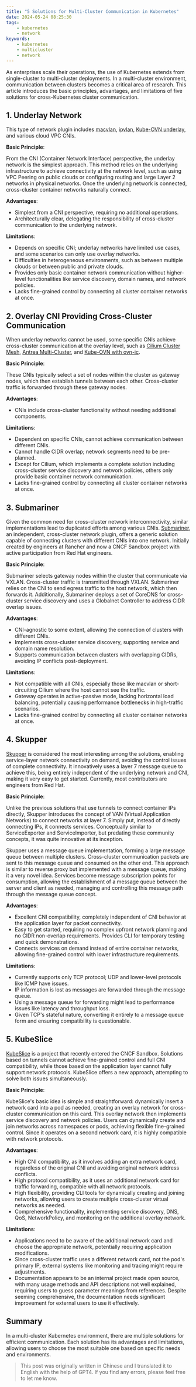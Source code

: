 ```yaml
---
title: "5 Solutions for Multi-Cluster Communication in Kubernetes"
date: 2024-05-24 08:25:30
tags:
    - kubernetes
    - network
keywords:
    - kubernetes
    - multicluster
    - network
---
```


As enterprises scale their operations, the use of Kubernetes extends from single-cluster to multi-cluster deployments. In a multi-cluster environment, communication between clusters becomes a critical area of research. This article introduces the basic principles, advantages, and limitations of five solutions for cross-Kubernetes cluster communication.

## 1. Underlay Network

This type of network plugin includes [macvlan](https://www.cni.dev/plugins/current/main/macvlan/), [ipvlan](https://www.cni.dev/plugins/current/main/ipvlan/), [Kube-OVN underlay](https://kubeovn.github.io/docs/stable/start/underlay/), and various cloud VPC CNIs.

**Basic Principle**:

From the CNI (Container Network Interface) perspective, the underlay network is the simplest approach. This method relies on the underlying infrastructure to achieve connectivity at the network level, such as using VPC Peering on public clouds or configuring routing and large Layer 2 networks in physical networks. Once the underlying network is connected, cross-cluster container networks naturally connect.

**Advantages**:

- Simplest from a CNI perspective, requiring no additional operations.
- Architecturally clear, delegating the responsibility of cross-cluster communication to the underlying network.

**Limitations**:

- Depends on specific CNI; underlay networks have limited use cases, and some scenarios can only use overlay networks.
- Difficulties in heterogeneous environments, such as between multiple clouds or between public and private clouds.
- Provides only basic container network communication without higher-level functionalities like service discovery, domain names, and network policies.
- Lacks fine-grained control by connecting all cluster container networks at once.

## 2. Overlay CNI Providing Cross-Cluster Communication

When underlay networks cannot be used, some specific CNIs achieve cross-cluster communication at the overlay level, such as [Cilium Cluster Mesh](https://cilium.io/use-cases/cluster-mesh/), [Antrea Multi-Cluster](https://antrea.io/docs/v2.0.0/docs/multicluster/quick-start/), and [Kube-OVN with ovn-ic](https://kubeovn.github.io/docs/stable/en/advance/with-ovn-ic/).

**Basic Principle**:

These CNIs typically select a set of nodes within the cluster as gateway nodes, which then establish tunnels between each other. Cross-cluster traffic is forwarded through these gateway nodes.

**Advantages**:

- CNIs include cross-cluster functionality without needing additional components.

**Limitations**:

- Dependent on specific CNIs, cannot achieve communication between different CNIs.
- Cannot handle CIDR overlap; network segments need to be pre-planned.
- Except for Cilium, which implements a complete solution including cross-cluster service discovery and network policies, others only provide basic container network communication.
- Lacks fine-grained control by connecting all cluster container networks at once.

## 3. Submariner

Given the common need for cross-cluster network interconnectivity, similar implementations lead to duplicated efforts among various CNIs. [Submariner](https://submariner.io/), an independent, cross-cluster network plugin, offers a generic solution capable of connecting clusters with different CNIs into one network. Initially created by engineers at Rancher and now a CNCF Sandbox project with active participation from Red Hat engineers.

**Basic Principle**:

Submariner selects gateway nodes within the cluster that communicate via VXLAN. Cross-cluster traffic is transmitted through VXLAN. Submariner relies on the CNI to send egress traffic to the host network, which then forwards it. Additionally, Submariner deploys a set of CoreDNS for cross-cluster service discovery and uses a Globalnet Controller to address CIDR overlap issues.

**Advantages**:

- CNI-agnostic to some extent, allowing the connection of clusters with different CNIs.
- Implements cross-cluster service discovery, supporting service and domain name resolution.
- Supports communication between clusters with overlapping CIDRs, avoiding IP conflicts post-deployment.

**Limitations**:

- Not compatible with all CNIs, especially those like macvlan or short-circuiting Cilium where the host cannot see the traffic.
- Gateway operates in active-passive mode, lacking horizontal load balancing, potentially causing performance bottlenecks in high-traffic scenarios.
- Lacks fine-grained control by connecting all cluster container networks at once.

## 4. Skupper

[Skupper](https://skupper.io/index.html) is considered the most interesting among the solutions, enabling service-layer network connectivity on demand, avoiding the control issues of complete connectivity. It innovatively uses a layer 7 message queue to achieve this, being entirely independent of the underlying network and CNI, making it very easy to get started. Currently, most contributors are engineers from Red Hat.

**Basic Principle**:

Unlike the previous solutions that use tunnels to connect container IPs directly, Skupper introduces the concept of VAN (Virtual Application Networks) to connect networks at layer 7. Simply put, instead of directly connecting IPs, it connects services. Conceptually similar to ServiceExporter and ServiceImporter, but predating these community concepts, it was quite innovative at its inception.

Skupper uses a message queue implementation, forming a large message queue between multiple clusters. Cross-cluster communication packets are sent to this message queue and consumed on the other end. This approach is similar to reverse proxy but implemented with a message queue, making it a very novel idea. Services become message subscription points for consumption, allowing the establishment of a message queue between the server and client as needed, managing and controlling this message path through the message queue concept.

**Advantages**:

- Excellent CNI compatibility, completely independent of CNI behavior at the application layer for packet connectivity.
- Easy to get started, requiring no complex upfront network planning and no CIDR non-overlap requirements. Provides CLI for temporary testing and quick demonstrations.
- Connects services on demand instead of entire container networks, allowing fine-grained control with lower infrastructure requirements.

**Limitations**:

- Currently supports only TCP protocol; UDP and lower-level protocols like ICMP have issues.
- IP information is lost as messages are forwarded through the message queue.
- Using a message queue for forwarding might lead to performance issues like latency and throughput loss.
- Given TCP's stateful nature, converting it entirely to a message queue form and ensuring compatibility is questionable.

## 5. KubeSlice

[KubeSlice](https://kubeslice.io/documentation/open-source/1.3.0) is a project that recently entered the CNCF Sandbox. Solutions based on tunnels cannot achieve fine-grained control and full CNI compatibility, while those based on the application layer cannot fully support network protocols. KubeSlice offers a new approach, attempting to solve both issues simultaneously.

**Basic Principle**:

KubeSlice's basic idea is simple and straightforward: dynamically insert a network card into a pod as needed, creating an overlay network for cross-cluster communication on this card. This overlay network then implements service discovery and network policies. Users can dynamically create and join networks across namespaces or pods, achieving flexible fine-grained control. Since it operates on a second network card, it is highly compatible with network protocols.

**Advantages**:

- High CNI compatibility, as it involves adding an extra network card, regardless of the original CNI and avoiding original network address conflicts.
- High protocol compatibility, as it uses an additional network card for traffic forwarding, compatible with all network protocols.
- High flexibility, providing CLI tools for dynamically creating and joining networks, allowing users to create multiple cross-cluster virtual networks as needed.
- Comprehensive functionality, implementing service discovery, DNS, QoS, NetworkPolicy, and monitoring on the additional overlay network.

**Limitations**:

- Applications need to be aware of the additional network card and choose the appropriate network, potentially requiring application modifications.
- Since cross-cluster traffic uses a different network card, not the pod's primary IP, external systems like monitoring and tracing might require adjustments.
- Documentation appears to be an internal project made open source, with many usage methods and API descriptions not well explained, requiring users to guess parameter meanings from references. Despite seeming comprehensive, the documentation needs significant improvement for external users to use it effectively.

## Summary

In a multi-cluster Kubernetes environment, there are multiple solutions for efficient communication. Each solution has its advantages and limitations, allowing users to choose the most suitable one based on specific needs and environments.

> This post was originally written in Chinese and I translated it to English with the help of GPT4. If you find any errors, please feel free to let me know.